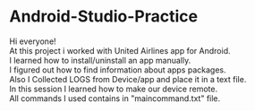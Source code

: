 # Android-Studio-Practice
Hi everyone!<br>
At this project i worked with United Airlines app for Android.<br>
I learned how to install/uninstall an app manually.<br>
I figured out how to find information about apps packages.<br>
Also I Collected LOGS from Device/app and place it in a text file.<br>
In this session I learned how to make our device remote.<br>
All commands I used contains in "maincommand.txt" file.
